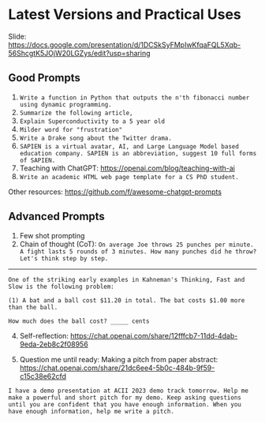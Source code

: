 # Latest Versions and Practical Uses

Slide: https://docs.google.com/presentation/d/1DCSkSyFMpIwKfqaFQL5Xqb-56ShcgtK5JOjW20LGZys/edit?usp=sharing

## Good Prompts

1. `Write a function in Python that outputs the n'th fibonacci number using dynamic programming.`
2. `Summarize the following article,`
3. `Explain Superconductivity to a 5 year old`
4. `Milder word for "frustration"`
5. `Write a Drake song about the Twitter drama.`
6. `SAPIEN is a virtual avatar, AI, and Large Language Model based education company. SAPIEN is an abbreviation, suggest 10 full forms of SAPIEN.`
7. Teaching with ChatGPT: https://openai.com/blog/teaching-with-ai
8. `Write an academic HTML web page template for a CS PhD student.`


Other resources: https://github.com/f/awesome-chatgpt-prompts


## Advanced Prompts

1. Few shot prompting
2. Chain of thought (CoT):
`On average Joe throws 25 punches per minute. A fight lasts 5 rounds of 3 minutes. How many punches did he throw? Let's think step by step.`
---
```
One of the striking early examples in Kahneman's Thinking, Fast and Slow is the following problem:

(1) A bat and a ball cost $11.20 in total. The bat costs $1.00 more than the ball.

How much does the ball cost? _____ cents
```
4. Self-reflection: https://chat.openai.com/share/12fffcb7-11dd-4dab-9eda-2eb8c2f08956
  
5. Question me until ready: Making a pitch from paper abstract: https://chat.openai.com/share/21dc6ee4-5b0c-484b-9f59-c15c38e62cfd
```
I have a demo presentation at ACII 2023 demo track tomorrow. Help me make a powerful and short pitch for my demo. Keep asking questions until you are confident that you have enough information. When you have enough information, help me write a pitch.
```

